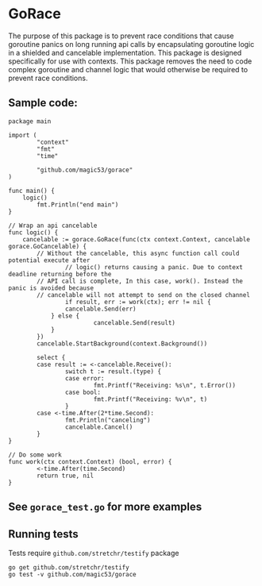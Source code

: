 # GoRace

The purpose of this package is to prevent race conditions that cause goroutine panics on long running api calls by encapsulating goroutine logic in a shielded and cancelable implementation. This package is designed specifically for use with contexts. This package removes the need to code complex goroutine and channel logic that would otherwise be required to prevent race conditions.

## Sample code:
```
package main

import (
        "context"
        "fmt"
        "time"

        "github.com/magic53/gorace"
)

func main() {
	logic()
        fmt.Println("end main")
}

// Wrap an api cancelable
func logic() {
	cancelable := gorace.GoRace(func(ctx context.Context, cancelable gorace.GoCancelable) {
		// Without the cancelable, this async function call could potential execute after
                // logic() returns causing a panic. Due to context deadline returning before the
		// API call is complete, In this case, work(). Instead the panic is avoided because
		// cancelable will not attempt to send on the closed channel
                if result, err := work(ctx); err != nil {
        		cancelable.Send(err)
        	} else {
                        cancelable.Send(result)
        	}
        })
        cancelable.StartBackground(context.Background())

        select {
        case result := <-cancelable.Receive():
                switch t := result.(type) {
                case error:
                        fmt.Printf("Receiving: %s\n", t.Error())
                case bool:
                        fmt.Printf("Receiving: %v\n", t)
                }
        case <-time.After(2*time.Second):
                fmt.Println("canceling")
                cancelable.Cancel()
        }
}

// Do some work
func work(ctx context.Context) (bool, error) {
        <-time.After(time.Second)
        return true, nil
}
```

## See `gorace_test.go` for more examples

## Running tests

Tests require `github.com/stretchr/testify` package
```
go get github.com/stretchr/testify
go test -v github.com/magic53/gorace
```
